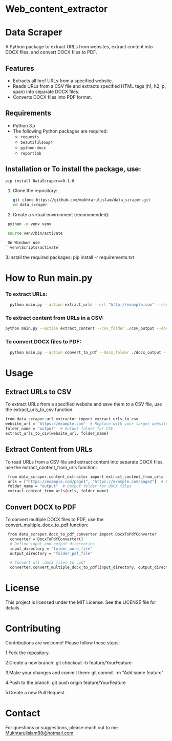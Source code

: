 # Web_content_extractor

# Data Scraper

A Python package to extract URLs from websites, extract content into DOCX files, and convert DOCX files to PDF.

## Features

- Extracts all href URLs from a specified website.
- Reads URLs from a CSV file and extracts specified HTML tags (h1, h2, p, span) into separate DOCX files.
- Converts DOCX files into PDF format.

## Requirements

- Python 3.x
- The following Python packages are required:
  - `requests`
  - `beautifulsoup4`
  - `python-docx`
  - `reportlab`

## Installation or To install the package, use:


  ```bash
pip install DataScraper==0.1.0
  ```

1. Clone the repository:
   ```bash
   git clone https://github.com/mukhtarulislam/data_scraper.git
   cd data_scraper
   ```

2. Create a virtual environment (recommended):

 ``` bash
  python -m venv venv 

  source venv/bin/activate  
 
  On Windows use 
` venv\Scripts\activate`
 ```
3.Install the required packages:
pip install -r requirements.txt

# How to Run main.py
### To extract URLs:
``` bash
  python main.py --action extract_urls --url "http://example.com" --csv_folder ./csv_output
```
### To extract content from URLs in a CSV:
``` bash
python main.py --action extract_content --csv_folder ./csv_output --docx_folder ./docx_output

```
### To convert DOCX files to PDF:
``` bash
  python main.py --action convert_to_pdf --docx_folder ./docx_output --pdf_folder ./pdf_output
```
# Usage

## Extract URLs to CSV
To extract URLs from a specified website and save them to a CSV file, use the extract_urls_to_csv function:
  ```bash
  from data_scraper.url_extractor import extract_urls_to_csv
  website_url = "https://example.com"  # Replace with your target website
  folder_name = "output"  # Output folder for CSV
  extract_urls_to_csv(website_url, folder_name)
```

## Extract Content from URLs
To read URLs from a CSV file and extract content into separate DOCX files, use the extract_content_from_urls function:
 ```bash
  from data_scraper.content_extractor import extract_content_from_urls
  urls = ["https://example.com/page1", "https://example.com/page2"]  # List of URLs
  folder_name = "output"  # Output folder for DOCX files
  extract_content_from_urls(urls, folder_name)
```
## Convert DOCX to PDF
To convert multiple DOCX files to PDF, use the convert_multiple_docx_to_pdf function:
```bash
 from data_scraper.docx_to_pdf_converter import DocxToPdfConverter
  converter = DocxToPdfConverter()
  # Define input and output directories
  input_directory = "folder_word_file"
  output_directory = "folder_pdf_file"

  # Convert all .docx files to .pdf
  converter.convert_multiple_docx_to_pdf(input_directory, output_directory)
```
# License
This project is licensed under the MIT License. See the LICENSE file for details.


# Contributing
Contributions are welcome! Please follow these steps:

1.Fork the repository.

2.Create a new branch:
  git checkout -b feature/YourFeature
  
3.Make your changes and commit them:
  git commit -m "Add some feature"

4.Push to the branch:
  git push origin feature/YourFeature
  
5.Create a new Pull Request.

# Contact
For questions or suggestions, please reach out to me Mukhtarulislam88@hotmail.com.



